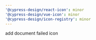 ```yaml
---
'@cypress-design/react-icon': minor
'@cypress-design/vue-icon': minor
'@cypress-design/icon-registry': minor
---
```


add document failed icon
